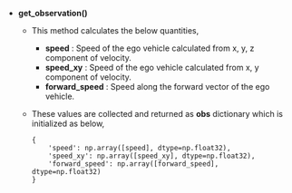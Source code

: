 - **get_observation()**
  - This method calculates the below quantities,
    - **speed** : Speed of the ego vehicle calculated from x, y, z component of velocity.
    - **speed_xy** : Speed of the ego vehicle calculated from x, y component of velocity.
    - **forward_speed** : Speed along the forward vector of the ego vehicle.
  - These values are collected and returned as **obs** dictionary which is initialized as below,

        {
            'speed': np.array([speed], dtype=np.float32),
            'speed_xy': np.array([speed_xy], dtype=np.float32),
            'forward_speed': np.array([forward_speed], dtype=np.float32)
        }